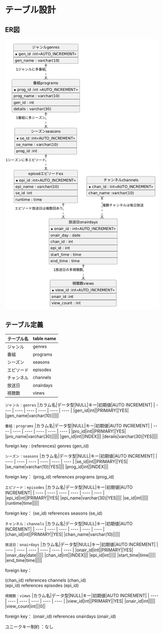 # テーブル設計

## ER図

![alt text](ER.png)

## テーブル定義

|テーブル名|table name|
| ---- | ---- | 
| ジャンル| genres | 
|番組|programs|
|シーズン|seasons|
|エピソード|episodes|
|チャンネル|channels|
|放送日|onairdays|
|視聴数|views|

`ジャンル：genres`
|カラム名|データ型|NULL|キー|初期値|AUTO INCREMENT|
| ---- | ---- | ---- | ---- | ---- | ---- |
|gen_id|int||PRIMARY||YES|
|gen_name|varchar(10)|||||

`番組：programs`
|カラム名|データ型|NULL|キー|初期値|AUTO INCREMENT|
| ---- | ---- | ---- | ---- | ---- | ---- |
|pro_id|int||PRIMARY||YES|
|pro_name|varchar(30)|||||
|gen_id|int||INDEX|||
|derails|varchar(30)|YES||||

foreign key :  (references) genres (gen_id)


`シーズン：seasons`
|カラム名|データ型|NULL|キー|初期値|AUTO INCREMENT|
| ---- | ---- | ---- | ---- | ---- | ---- |
|se_id|int||PRIMARY||YES|
|se_name|varchar(10)|YES||||
|prog_id|int||INDEX|||

foreign key：
(prog_id) references programs (prog_id)


`エピソード：episodes`
|カラム名|データ型|NULL|キー|初期値|AUTO INCREMENT|
| ---- | ---- | ---- | ---- | ---- | ---- |
|epi_id|int||PRIMARY||YES|
|epi_name|varchar(30)|YES||||
|se_id|int|||||
|runtime|time|||||

foreign key：
(se_id) references seasons (se_id)

`チャンネル：channels`
|カラム名|データ型|NULL|キー|初期値|AUTO INCREMENT|
| ---- | ---- | ---- | ---- | ---- | ---- |
|chan_id|int||PRIMARY||YES|
|chan_name|varchar(10)|||||

`放送日：onairdays`
|カラム名|データ型|NULL|キー|初期値|AUTO INCREMENT|
| ---- | ---- | ---- | ---- | ---- | ---- |
|onair_id|int||PRIMARY||YES|
|onair_day|date|||||
|chan_id|int||INDEX|||
|epi_id|int|||||
|start_time|time|||||
|end_time|time|||||

foreign key：

(chan_id) references channels (chan_id)  
(epi_id) references episodes (epi_id)  

`視聴数：views`
|カラム名|データ型|NULL|キー|初期値|AUTO INCREMENT|
| ---- | ---- | ---- | ---- | ---- | ---- |
|view_id|int||PRIMARY||YES|
|onair_id|int|||||
|view_count|int|||0||

foreign key：
(onair_id) references onairdays (onair_id)

ユニークキー制約 ：なし

